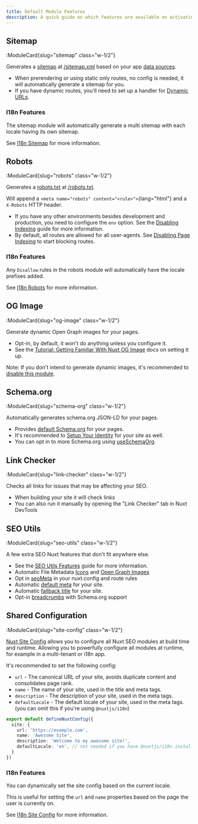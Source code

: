 ```yaml
---
title: Default Module Features
description: A quick guide on which features are available on activating Nuxt SEO.
---
```


## Sitemap

:ModuleCard{slug="sitemap" class="w-1/2"}

Generates a [sitemap](https://developers.google.com/search/docs/crawling-indexing/sitemaps/overview) at [/sitemap.xml](http://localhost:3000/sitemap.xml)
based on your app [data sources](/docs/sitemap/guides/data-sources).

- When prerendering or using static only routes, no config is needed, it will automatically generate a sitemap for you.
- If you have dynamic routes, you'll need to set up a handler for [Dynamic URLs](/docs/sitemap/guides/dynamic-urls).

### I18n Features

The sitemap module will automatically generate a multi sitemap with each locale having its own sitemap.

See [I18n Sitemap](/docs/sitemap/guides/i18n) for more information.

## Robots

:ModuleCard{slug="robots" class="w-1/2"}

Generates a [robots.txt](https://developers.google.com/search/docs/crawling-indexing/robots/intro) at [/robots.txt](http://localhost:3000/sitemap.xml).

Will append a `<meta name="robots" content="<rule>">`{lang="html"} and a `X-Robots` HTTP header.

- If you have any other environments besides development and production, you need to configure the `env` option. See the [Disabling Indexing](/docs/robots/guides/disable-indexing) guide for more information.
- By default, all routes are allowed for all user-agents. See [Disabling Page Indexing](/docs/robots/guides/disable-page-indexing) to start blocking routes.

### I18n Features

Any `Disallow` rules in the robots module will automatically have the locale prefixes added.

See [I18n Robots](/docs/robots/guides/i18n) for more information.

## OG Image

:ModuleCard{slug="og-image" class="w-1/2"}

Generate dynamic Open Graph images for your pages.

- Opt-in, by default, it won't do anything unless you configure it.
- See the [Tutorial: Getting Familiar With Nuxt OG Image](/docs/og-image/getting-started/getting-familar-with-nuxt-og-image) docs on setting it up.

Note: If you don't intend to generate dynamic images, it's recommended to [disable this module](/docs/nuxt-seo/guides/disabling-modules).

## Schema.org

:ModuleCard{slug="schema-org" class="w-1/2"}

Automatically generates schema.org JSON-LD for your pages.

- Provides [default Schema.org](/docs/schema-org/guides/default-schema-org) for your pages.
- It's recommended to [Setup Your Identity](/docs/schema-org/guides/setup-identity) for your site as well.
- You can opt in to more Schema.org using [useSchemaOrg](/docs/schema-org/guides/full-documentation).

## Link Checker

:ModuleCard{slug="link-checker" class="w-1/2"}

Checks all links for issues that may be affecting your SEO.

- When building your site it will check links
- You can also run it manually by opening the "Link Checker" tab in Nuxt DevTools

## SEO Utils

:ModuleCard{slug="seo-utils" class="w-1/2"}

A few extra SEO Nuxt features that don't fit anywhere else.

- See the [SEO Utils Features](/docs/seo-utils/getting-started/features) guide for more information.
- Automatic File Metadata [Icons](/docs/seo-utils/guides/app-icons) and [Open Graph Images](/docs/seo-utils/guides/open-graph-images)
- Opt in [seoMeta](/docs/seo-utils/guides/nuxt-config-seo-meta) in your nuxt.config and route rules
- Automatic [default meta](/docs/seo-utils/guides/default-meta) for your site.
- Automatic [fallback title](/docs/seo-utils/guides/fallback-title) for your site.
- Opt-in [breadcrumbs](/docs/seo-utils/api/breadcrumbs) with Schema.org support

## Shared Configuration

:ModuleCard{slug="site-config" class="w-1/2"}

[Nuxt Site Config](/docs/site-config/getting-started/introduction) allows you to configure all Nuxt SEO modules at build time and runtime. Allowing you to powerfully configure
all modules at runtime, for example in a multi-tenant or i18n app.

It's recommended to set the following config:

- `url` - The canonical URL of your site, avoids duplicate content and consolidates page rank.
- `name` - The name of your site, used in the title and meta tags.
- `description` - The description of your site, used in the meta tags.
- `defaultLocale` - The default locale of your site, used in the meta tags. (you can omit this if you're using `@nuxtjs/i18n`)

```ts twoslash [nuxt.config.ts]
export default defineNuxtConfig({
  site: {
    url: 'https://example.com',
    name: 'Awesome Site',
    description: 'Welcome to my awesome site!',
    defaultLocale: 'en', // not needed if you have @nuxtjs/i18n installed
  }
})
```

### I18n Features

You can dynamically set the site config based on the current locale.

This is useful for setting the `url` and `name` properties based on the page the user is currently on.

See [I18n Site Config](/docs/site-config/guides/i18n) for more information.
